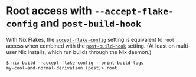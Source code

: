 # Root access with `--accept-flake-config` and `post-build-hook`

With Nix Flakes, the [`accept-flake-config`][accept-flake-config] setting is
equivalent to `root` access when combined with the
[`post-build-hook`][post-build-hook] setting. (At least on multi-user Nix
installs, which run builds through the Nix daemon.)

```ShellSession
$ nix build --accept-flake-config --print-build-logs
my-cool-and-normal-derivation (post)> root
```

[post-build-hook]: https://nixos.org/manual/nix/unstable/command-ref/conf-file.html#conf-post-build-hook
[accept-flake-config]: https://nixos.org/manual/nix/unstable/command-ref/conf-file.html#conf-accept-flake-config
